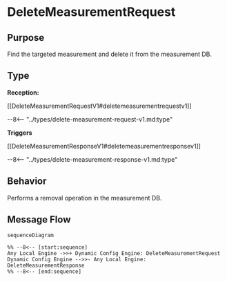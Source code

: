 <div class="message" markdown>


# DeleteMeasurementRequest

## Purpose

<!-- --8<-- [start:purpose] -->
Find the targeted measurement and delete it from the measurement DB.
<!-- --8<-- [end:purpose] -->

## Type

<!-- --8<-- [start:type] -->
**Reception:**

[[DeleteMeasurementRequestV1#deletemeasurementrequestv1]]

--8<-- "../types/delete-measurement-request-v1.md:type"

**Triggers**

[[DeleteMeasurementResponseV1#deletemeasurementresponsev1]]

--8<-- "../types/delete-measurement-response-v1.md:type"

<!-- --8<-- [end:type] -->

## Behavior

<!-- --8<-- [start:behavior] -->
Performs  a removal operation in the measurement DB.
<!-- --8<-- [end:behavior] -->


## Message Flow

<!-- --8<-- [start:messages] -->
```mermaid
sequenceDiagram

%% --8<-- [start:sequence]
Any Local Engine ->>+ Dynamic Config Engine: DeleteMeasurementRequest
Dynamic Config Engine -->>- Any Local Engine: DeleteMeasurementResponse
%% --8<-- [end:sequence]
```

<!-- --8<-- [end:messages] -->

</div>